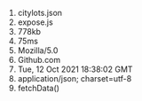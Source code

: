 1. citylots.json
2. expose.js
3. 778kb
4. 75ms
5. Mozilla/5.0
6. Github.com
7. Tue, 12 Oct 2021 18:38:02 GMT
8. application/json; charset=utf-8
9. fetchData()